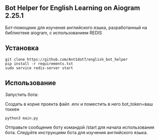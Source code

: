 ## Bot Helper for English Learning on Aiogram 2.25.1

Бот-помощник для изучения английского языка, разработанный на библиотеке aiogram, с использованием REDIS

## Установка 
```
git clone https://github.com/Ant1dot7/english_bot_helper
pip install -r requirements.txt
sudo service redis-server start
```

## Использование

Запустить бота:

Cоздать в корне проекта файл .env и поместить в него bot_token=ваш токкен

```
python3 main.py
```

Отправьте сообщение боту командой /start для начала использования бота.
Следуйте инструкциям бота для изучения английского языка.
